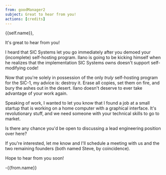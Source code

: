 ```yaml
---
from: goodManager2
subject: Great to hear from you!
actions: [credits]
---
```

{{self.name}},

It's great to hear from you!

I heard that SIC Systems let you go immediately after you demoed your (incomplete) self-hosting program. Ilano is going to be kicking himself when he realizes that the implementation SIC Systems owns doesn't support self-modifying code!

Now that you're solely in possession of the only *truly* self-hosting program for the SIC-1, my advice is: destroy it. Erase all copies, set them on fire, and bury the ashes out in the desert. Ilano doesn't deserve to ever take advantage of your work again.

Speaking of work, I wanted to let you know that I found a job at a small startup that is working on a home computer with a graphical interface. It's revolutionary stuff, and we need someone with your technical skills to go to market.

Is there any chance you'd be open to discussing a lead engineering position over here?

If you're interested, let me know and I'll schedule a meeting with us and the two remaining founders (both named Steve, by coincidence).

Hope to hear from you soon!

-{{from.name}}
